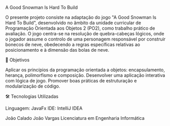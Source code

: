 A Good Snowman Is Hard To Build

O presente projeto consiste na adaptação do jogo "A Good Snowman Is Hard To Build", desenvolvido no âmbito da unidade curricular de Programação Orientada aos Objetos 2 (PO2), como trabalho prático de avaliação.
O jogo centra-se na resolução de quebra-cabeças lógicos, onde o jogador assume o controlo de uma personagem responsável por construir bonecos de neve, obedecendo a regras específicas relativas ao posicionamento e à dimensão das bolas de neve.

🎯 Objetivos

Aplicar os princípios da programação orientada a objetos: encapsulamento, herança, polimorfismo e composição.
Desenvolver uma aplicação interativa com lógica de jogo.
Promover boas práticas de estruturação e modularização de código.

🛠️ Tecnologias Utilizadas

Linguagem: JavaFx 
IDE: IntelliJ IDEA 



João Calado
João Vargas
Licenciatura em Engenharia Informática
